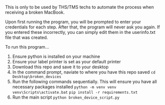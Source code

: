 This is only to be used by THS/TMS techs to automate the process when receiving a broken MacBook.

Upon first running the program, you will be prompted to enter your credentials for each step. After that, the program will never ask you again. If you entered these incorrectly, you can simply edit them in the userinfo.txt file that was created.

To run this program...
  1. Ensure python is installed on your machine
  2. Ensure your label printer is set as your default printer
  3. Download this repo and save it to your desktop
  4. In the command prompt, naviate to where you have this repo saved
       `cd Desktop\broken_devices`
  5. Run the following commands sequentially. This will ensure you have all necessary packages installed
       `python -m venv venv`
       `venv\Scripts\activate.bat`
       `pip install -r requirements.txt`
  6. Run the main script
       `python broken_device_script.py`
